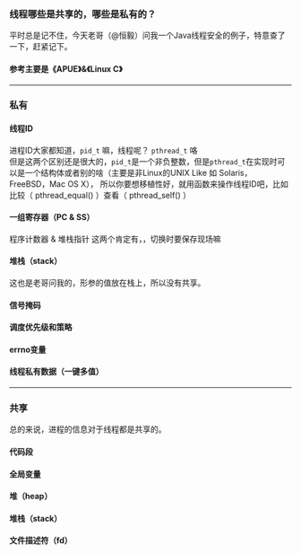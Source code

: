 ### **线程哪些是共享的，哪些是私有的？**

平时总是记不住，今天老哥（@恒毅）问我一个Java线程安全的例子，特意查了一下，赶紧记下。  
#### 参考主要是《APUE》&《Linux C》 

-------
### **私有**

#### **线程ID**
进程ID大家都知道，`pid_t` 嘛，线程呢？ `pthread_t` 咯  
但是这两个区别还是很大的，`pid_t`是一个非负整数，但是`pthread_t`在实现时可以是一个结构体或者别的啥（主要是非Linux的UNIX Like 如 Solaris，FreeBSD，Mac OS X），
所以你要想移植性好，就用函数来操作线程ID吧，比如比较（ pthread_equal() ）查看（ pthread_self() ）  

#### **一组寄存器（PC & SS）**
程序计数器 & 堆栈指针 这两个肯定有，，切换时要保存现场嘛  

#### **堆栈（stack）**
这也是老哥问我的，形参的值放在栈上，所以没有共享。  

#### **信号掩码**
#### **调度优先级和策略**
#### **errno变量**
#### **线程私有数据（一键多值）**

----------------
### **共享**
总的来说，进程的信息对于线程都是共享的。  

#### **代码段**
#### **全局变量**
#### **堆（heap）**
#### **堆栈（stack）**
#### **文件描述符（fd）**

